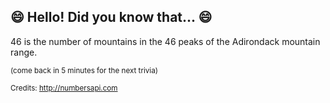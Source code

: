 ## 😄 Hello! Did you know that... 😄
46 is the number of mountains in the 46 peaks of the Adirondack mountain range.

<sup>(come back in 5 minutes for the next trivia)</sup>


<sup>Credits: http://numbersapi.com</sup>
